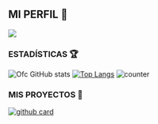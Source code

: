 ## MI PERFIL 🥷

<a href="https://github.com/Ivanmods15"><img src="https://cardivo.vercel.app/api?name=Ivanmods15&description=Hola+Soy+Dev+Ivan+Creador+de+Goku-Black-Bot-MD-Lite.&image=https://telegra.ph/file/56083be65f6d4ea5acc85.jpg/revision/latest?cb=20200606024545&usqp=CAU&usqp=CAU&backgroundColor=%23ecf0f1&instagram=diegosarofc&whatsapp=Dev-Diego&pattern=leaf&colorPattern=%23eaeaea" /><a>
 

<!--
**Ivanmods15** is a ✨ _special_ ✨ repository because its `README.md` (this file) appears on your GitHub profile.

Here are some ideas to get you started:

- 🔭 I’m currently working on ...
- 🌱 I’m currently learning ...
- 👯 I’m looking to collaborate on ...
- 🤔 I’m looking for help with ...
- 💬 Ask me about ...
- 📫 How to reach me: ...
- 😄 Pronouns: ...
- ⚡ Fun fact: ...
-->



### ESTADÍSTICAS 🏆

![Ofc GitHub stats](https://github-readme-stats.vercel.app/api?username=Dev-Diego\&rank_icon=github&theme=algolia&locale=es)
[![Top Langs](https://github-readme-stats.vercel.app/api/top-langs/?username=Dev-Diego&theme=algolia&locale=es)](https://github.com/Dev-Diego)
![counter](https://komarev.com/ghpvc/?username=Dev-Diego&style=flat-square&theme=algolia&locale=es)
</a>

### MIS PROYECTOS 🚩

<a href="https://github.com/Ivanmods15/Goku-Black-Bot-MD-Lite">![github card](https://github-readme-stats.vercel.app/api/pin/?username=Ivanmods15&repo=Goku-Black-Bot-MD-Lite&theme=algolia&locale=es)</a>
